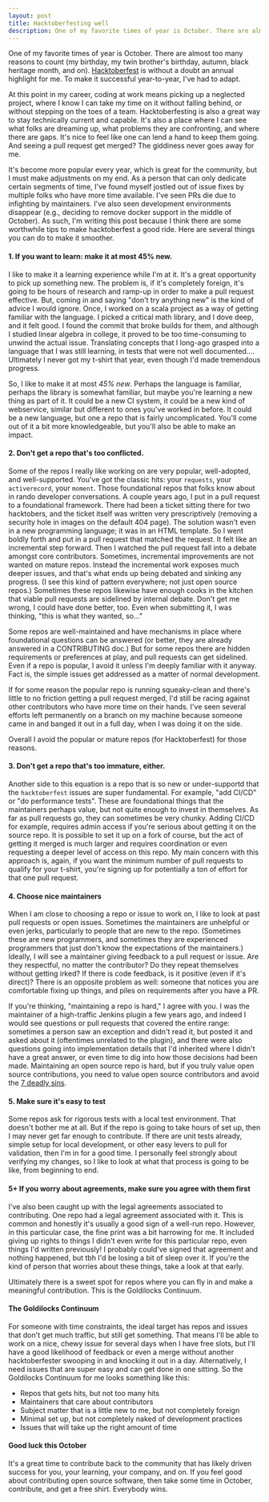 ```yaml
---
layout: post
title: Hacktoberfesting well
description: One of my favorite times of year is October. There are almost too many reasons to count...
---
```

One of my favorite times of year is October. There are almost too many reasons to count (my birthday, my twin brother's birthday, autumn, black heritage month, and on). [Hacktoberfest](https://hacktoberfest.digitalocean.com/) is without a doubt an annual highlight for me. To make it successful year-to-year, I've had to adapt.

At this point in my career, coding at work means picking up a neglected project, where I know I can take my time on it without falling behind, or without stepping on the toes of a team. Hacktoberfesting is also a great way to stay technically current and capable. It's also a place where I can see what folks are dreaming up, what problems they are confronting, and where there are gaps. It's nice to feel like one can lend a hand to keep them going. And seeing a pull request get merged? The giddiness never goes away for me.

It's become more popular every year, which is great for the community, but I must make adjustments on my end. As a person that can only dedicate certain segments of time, I've found myself jostled out of issue fixes by multiple folks who have more time available. I've seen PRs die due to infighting by maintainers. I've also seen development environments disappear (e.g., deciding to remove docker support in the middle of October). As such, I'm writing this post because I think there are some worthwhile tips to make hacktoberfest a good ride. Here are several things you can do to make it smoother.

#### 1. If you want to learn: make it at most 45% new. ####
I like to make it a learning experience while I'm at it. It's a great opportunity to pick up something new. The problem is, if it's completely foreign, it's going to be hours of research and ramp-up in order to make a pull request effective. But, coming in and saying "don't try anything new" is the kind of advice I would ignore. Once, I worked on a scala project as a way of getting familiar with the language. I picked a critical math library, and I dove deep, and it felt good. I found the commit that broke builds for them, and although I studied linear algebra in college, it proved to be too time-consuming to unwind the actual issue. Translating concepts that I long-ago grasped into a language that I was still learning, in tests that were not well documented.... Ultimately I never got my t-shirt that year, even though I'd made tremendous progress.

So, I like to make it at most *45% new*. Perhaps the language is familiar, perhaps the library is somewhat familiar, but maybe you're learning a new thing as part of it. It could be a new CI system, it could be a new kind of webservice, similar but different to ones you've worked in before. It could be a new language, but one a repo that is fairly uncomplicated. You'll come out of it a bit more knowledgeable, but you'll also be able to make an impact. 

#### 2. Don't get a repo that's too conflicted. ####
Some of the repos I really like working on are very popular, well-adopted, and well-supported. You've got the classic hits: your `requests`, your `activerecord`, your `moment`. Those foundational repos that folks know about in rando developer conversations. A couple years ago, I put in a pull request to a foundational framework. There had been a ticket sitting there for two hacktobers, and the ticket itself was written very prescriptively (removing a security hole in images on the default 404 page). The solution wasn't even in a new programming language; it was in an HTML template. So I went boldly forth and put in a pull request that matched the request. It felt like an incremental step forward. Then I watched the pull request fall into a debate amongst core contributors. Sometimes, incremental improvements are not wanted on mature repos. Instead the incremental work exposes much deeper issues, and that's what ends up being debated and sinking any progress. (I see this kind of pattern everywhere; not just open source repos.) Sometimes these repos likewise have enough cooks in the kitchen that viable pull requests are sidelined by internal debate. Don't get me wrong, I could have done better, too.  Even when submitting it, I was thinking, "this is what they wanted, so..."

Some repos are well-maintained and have mechanisms in place where foundational questions can be answered (or better, they are already answered in a CONTRIBUTING doc.) But for some repos there are hidden requirements or preferences at play, and pull requests can get sidelined. Even if a repo is popular, I avoid it unless I'm deeply familiar with it anyway. Fact is, the simple issues get addressed as a matter of normal development. 

If for some reason the popular repo is running squeaky-clean and there's little to no friction getting a pull request merged, I'd still be racing against other contributors who have more time on their hands. I've seen several efforts left permanently on a branch on my machine because someone came in and banged it out in a full day, when I was doing it on the side.

Overall I avoid the popular or mature repos (for Hacktoberfest) for those reasons.


#### 3. Don't get a repo that's too immature, either. ####
Another side to this equation is a repo that is so new or under-supportd that the `hacktoberfest` issues are super fundamental. For example, "add CI/CD" or "do performance tests". These are foundational things that the maintainers perhaps value, but not quite enough to invest in themselves. As far as pull requests go, they can sometimes be very chunky. Adding CI/CD for example, requires admin access if you're serious about getting it on the source repo. It is possible to set it up on a fork of course, but the act of getting it merged is much larger and requires coordination or even requesting a deeper level of access on this repo. My main concern with this approach is, again, if you want the minimum number of pull requests to qualify for your t-shirt, you're signing up for potentially a ton of effort for that one pull request.

#### 4. Choose nice maintainers ####
When I am close to choosing a repo or issue to work on, I like to look at past pull requests or open issues. Sometimes the maintainers are unhelpful or even jerks, particularly to people that are new to the repo. (Sometimes these are new programmers, and sometimes they are experienced programmers that just don't know the expectations of the maintainers.) Ideally, I will see a maintainer giving feedback to a pull request or issue. Are they respectful, no matter the contributor? Do they repeat themselves without getting irked? If there is code feedback, is it positive (even if it's direct)? There is an opposite problem as well: someone that notices you are comfortable fixing up things, and piles on requirements after you have a PR.

If you're thinking, "maintaining a repo is hard," I agree with you. I was the maintainer of a high-traffic Jenkins plugin a few years ago, and indeed I would see questions or pull requests that covered the entire range: sometimes a person saw an exception and didn't read it, but posted it and asked about it (oftentimes unrelated to the plugin), and there were also questions going into implementation details that I'd inherited where I didn't have a great answer, or even time to dig into how those decisions had been made. Maintaining an open source repo is hard, but if you truly value open source contributions, you need to value open source contributors and avoid the [7 deadly sins](https://www.fifteenlinesoffame.com/2016/02/16/seven-deadly-sins/).

#### 5. Make sure it's easy to test ####
Some repos ask for rigorous tests with a local test environment. That doesn't bother me at all. But if the repo is going to take hours of set up, then I may never get far enough to contribute. If there are unit tests already, simple setup for local development, or other easy levers to pull for validation, then I'm in for a good time. I personally feel strongly about verifying my changes, so I like to look at what that process is going to be like, from beginning to end.

#### 5+ If you worry about agreements, make sure you agree with them first ####
I've also been caught up with the legal agreements associated to contributing. One repo had a legal agreement associated with it. This is common and honestly it's usually a good sign of a well-run repo. However, in this particular case, the fine print was a bit harrowing for me. It included giving up rights to things I didn't even write for this particular repo, even things I'd written previously! I probably could've signed that agreement and nothing happened, but tbh I'd be losing a bit of sleep over it. If you're the kind of person that worries about these things, take a look at that early.

Ultimately there is a sweet spot for repos where you can fly in and make a meaningful contribution. This is the Goldilocks Continuum.

#### The Goldilocks Continuum ####
For someone with time constraints, the ideal target has repos and issues that don't get much traffic, but still get something. That means I'll be able to work on a nice, chewy issue for several days when I have free slots, but I'll have a good likelihood of feedback or even a merge without another hacktoberfester swooping in and knocking it out in a day. Alternatively, I need issues that are super easy and can get done in one sitting. So the Goldilocks Continuum for me looks something like this:
* Repos that gets hits, but not too many hits
* Maintainers that care about contributors
* Subject matter that is a little new to me, but not completely foreign
* Minimal set up, but not completely naked of development practices
* Issues that will take up the right amount of time

#### Good luck this October ####
It's a great time to contribute back to the community that has likely driven success for you, your learning, your company, and on. If you feel good about contributing open source software, then take some time in October, contribute, and get a free shirt. Everybody wins.

